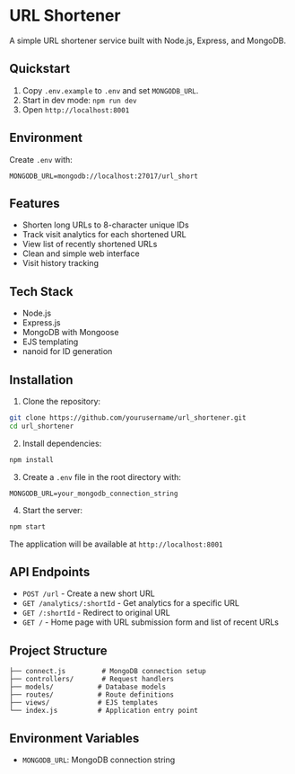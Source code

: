 # URL Shortener

A simple URL shortener service built with Node.js, Express, and MongoDB.

## Quickstart

1. Copy `.env.example` to `.env` and set `MONGODB_URL`.
2. Start in dev mode: `npm run dev`
3. Open `http://localhost:8001`

## Environment

Create `.env` with:

```
MONGODB_URL=mongodb://localhost:27017/url_short
```

## Features

- Shorten long URLs to 8-character unique IDs
- Track visit analytics for each shortened URL
- View list of recently shortened URLs
- Clean and simple web interface
- Visit history tracking

## Tech Stack

- Node.js
- Express.js
- MongoDB with Mongoose
- EJS templating
- nanoid for ID generation

## Installation

1. Clone the repository:

```bash
git clone https://github.com/yourusername/url_shortener.git
cd url_shortener
```

2. Install dependencies:

```bash
npm install
```

3. Create a `.env` file in the root directory with:

```
MONGODB_URL=your_mongodb_connection_string
```

4. Start the server:

```bash
npm start
```

The application will be available at `http://localhost:8001`

## API Endpoints

- `POST /url` - Create a new short URL
- `GET /analytics/:shortId` - Get analytics for a specific URL
- `GET /:shortId` - Redirect to original URL
- `GET /` - Home page with URL submission form and list of recent URLs

## Project Structure

```
├── connect.js         # MongoDB connection setup
├── controllers/       # Request handlers
├── models/           # Database models
├── routes/           # Route definitions
├── views/            # EJS templates
└── index.js          # Application entry point
```

## Environment Variables

- `MONGODB_URL`: MongoDB connection string

